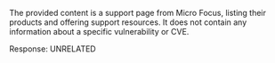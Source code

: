 The provided content is a support page from Micro Focus, listing their products and offering support resources. It does not contain any information about a specific vulnerability or CVE.

Response: UNRELATED